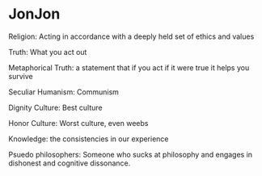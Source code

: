# JonJon

Religion: Acting in accordance with a deeply held set of ethics and values

Truth: What you act out

Metaphorical Truth: a statement that if you act if it were true it helps you survive

Seculiar Humanism: Communism 

Dignity Culture: Best culture

Honor Culture: Worst culture, even weebs

Knowledge: the consistencies in our experience

Psuedo philosophers: Someone who sucks at philosophy and engages in dishonest and cognitive dissonance.
